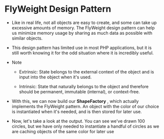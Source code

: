 # FlyWeight Design Pattern

- Like in real life, not all objects are easy to create, and some can take up excessive amounts of memory. The FlyWeight design pattern can help us minimize memory usage by sharing as much data as possible with similar objects.
- This design pattern has limited use in most PHP applications, but it is still worth knowing it for the odd situation where it is incredibly useful.

- Note
    - Extrinsic: State belongs to the external context of the object and is input into the object when it's used.

    - Intrinsic: State that naturally belongs to the object and therefore should be permanent, immutable (internal), or context-free.

- With this, we can now build our **ShapeFactory** , which actually implements the FlyWeight pattern. An object with the color of our choice is instantiated when it's needed, and is then stored for later use.

- Now, let's take a look at the output. You can see we've drawn 100 circles, but we have only needed to instantiate a handful of circles as we are caching objects of the same color for later use

